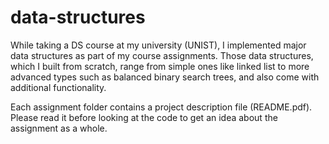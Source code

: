 # data-structures
While taking a DS course at my university (UNIST), I implemented major data structures as part of my course assignments. Those data structures, which I built from scratch, range from simple ones like linked list to more advanced types such as balanced binary search trees, and also come with additional functionality. 

Each assignment folder contains a project description file (README.pdf). Please read it before looking at the code to get an idea about the assignment as a whole. 
